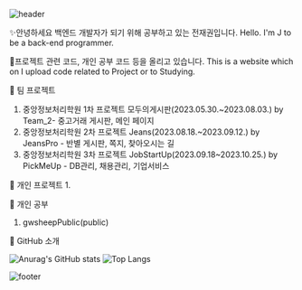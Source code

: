 ![header](https://capsule-render.vercel.app/api?type=waving&color=auto&height=200&section=header&text=전재권%20Github&fontSize=70)

✨안녕하세요 백엔드 개발자가 되기 위해 공부하고 있는 전재권입니다. Hello. I'm J to be a back-end programmer.
   
🎈프로젝트 관련 코드, 개인 공부 코드 등을 올리고 있습니다. This is a website which on I upload code related to Project or to Studying.
   
🌱 팀 프로젝트
1. 중앙정보처리학원 1차 프로젝트 모두의게시판(2023.05.30.~2023.08.03.) by Team_2- 중고거래 게시판, 메인 페이지
2. 중앙정보처리학원 2차 프로젝트 Jeans(2023.08.18.~2023.09.12.) by JeansPro - 반별 게시판, 쪽지, 찾아오시는 길
3. 중앙정보처리학원 3차 프로젝트 JobStartUp(2023.09.18~2023.10.25.) by PickMeUp - DB관리, 채용관리, 기업서비스

🌱 개인 프로젝트
1.

🌱 개인 공부
1. gwsheepPublic(public)


🔭 GitHub 소개


![Anurag's GitHub stats](https://github-readme-stats.vercel.app/api?username=gwsheep&show_icons=true&theme=vue) 
![Top Langs](https://github-readme-stats.vercel.app/api/top-langs/?username=gwsheep&layout=compact&theme=vue)

![footer](https://capsule-render.vercel.app/api?type=waving&color=auto&height=200&section=footer&text=감사합니다&fontSize=50)
  
<!--
**gwsheep/gwsheep** is a ✨ _special_ ✨ repository because its `README.md` (this file) appears on your GitHub profile.
** https://docs.github.com/en 참고사이트

Here are some ideas to get you started:

- 🔭 I’m currently working on ...
- 🌱 I’m currently learning ...
- 👯 I’m looking to collaborate on ...
- 🤔 I’m looking for help with ...
- 💬 Ask me about ...
- 📫 How to reach me: ...
- 😄 Pronouns: ...
- ⚡ Fun fact: ...
-->
